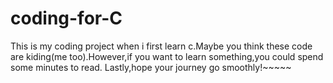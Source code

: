 # coding-for-C
  This is my coding project when i first learn c.Maybe you think these code are kiding(me too).However,if you want to learn something,you could spend some minutes to read.
  Lastly,hope your journey go smoothly!~~~~~
